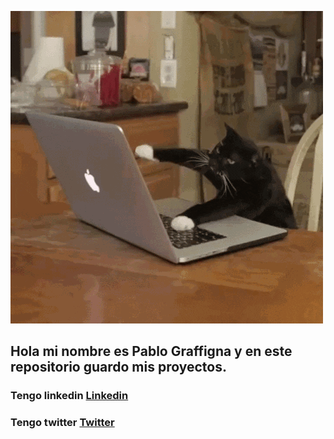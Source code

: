 ![](https://github.com/pgraffigna/pgraffigna/blob/master/gatoHacker.gif)

## Hola mi nombre es Pablo Graffigna y en este repositorio guardo mis proyectos.

### Tengo linkedin **[Linkedin](https://www.linkedin.com/in/pablo-graffigna/)**
### Tengo twitter **[Twitter](https://twitter.com/ruge_leon)**


